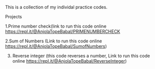 This is a collection of my individal practice codes.

Projects

1.Prime number check(link to run this code online https://repl.it/@AnjolaTopeBabal/PRIMENUMBERCHECK

2.Sum of Numbers (Link to run this code online https://repl.it/@AnjolaTopeBabal/SumofNumbers)

3. Reverse integer (this code reverses a number, Link to run this code online https://repl.it/@AnjolaTopeBabal/ReverseInteger)
